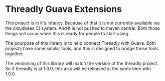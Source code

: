 Threadly Guava Extensions
=========================

This project is in it's infancy.  Because of that it is not currently available via the cloudbees CI system.  And it is not pushed to maven central.  Both those things will occur when this is ready for people to start using.

The pourpose of this library is to help connect Threadly with Guava.  Both projects have some similar tools, and this is designed to bridge those tools together.

The versioning of this library will match the version of the threadly project.  So if threadly is at 1.0.0, this also will be released at the same time with 1.0.0.
